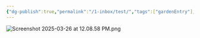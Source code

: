 ```yaml
---
{"dg-publish":true,"permalink":"/1-inbox/test/","tags":["gardenEntry"],"updated":"2025-03-26T22:42:34.346+08:00"}
---
```



![Screenshot 2025-03-26 at 12.08.58 PM.png](/img/user/Assets/Screenshot%202025-03-26%20at%2012.08.58%20PM.png)
